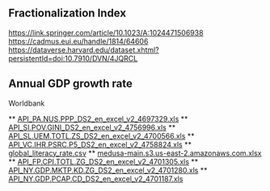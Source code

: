 ## Fractionalization Index
https://link.springer.com/article/10.1023/A:1024471506938
https://cadmus.eui.eu/handle/1814/64606
https://dataverse.harvard.edu/dataset.xhtml?persistentId=doi:10.7910/DVN/4JQRCL


## Annual GDP growth rate
Worldbank


** [API_PA.NUS.PPP_DS2_en_excel_v2_4697329.xls](https://github.com/tk2316/research_project/files/10252388/API_PA.NUS.PPP_DS2_en_excel_v2_4697329.xls)
** [API_SI.POV.GINI_DS2_en_excel_v2_4756996.xls](https://github.com/tk2316/research_project/files/10252389/API_SI.POV.GINI_DS2_en_excel_v2_4756996.xls)
** [API_SL.UEM.TOTL.ZS_DS2_en_excel_v2_4700566.xls](https://github.com/tk2316/research_project/files/10252390/API_SL.UEM.TOTL.ZS_DS2_en_excel_v2_4700566.xls)
** [API_VC.IHR.PSRC.P5_DS2_en_excel_v2_4758824.xls](https://github.com/tk2316/research_project/files/10252391/API_VC.IHR.PSRC.P5_DS2_en_excel_v2_4758824.xls)
** [global_literacy_rate.csv](https://github.com/tk2316/research_project/files/10252392/global_literacy_rate.csv)
** [medusa-main.s3.us-east-2.amazonaws.com.xlsx](https://github.com/tk2316/research_project/files/10252393/medusa-main.s3.us-east-2.amazonaws.com.xlsx)
** [API_FP.CPI.TOTL.ZG_DS2_en_excel_v2_4701305.xls](https://github.com/tk2316/research_project/files/10252394/API_FP.CPI.TOTL.ZG_DS2_en_excel_v2_4701305.xls)
** [API_NY.GDP.MKTP.KD.ZG_DS2_en_excel_v2_4701280.xls](https://github.com/tk2316/research_project/files/10252395/API_NY.GDP.MKTP.KD.ZG_DS2_en_excel_v2_4701280.xls)
** [API_NY.GDP.PCAP.CD_DS2_en_excel_v2_4701187.xls](https://github.com/tk2316/research_project/files/10252396/API_NY.GDP.PCAP.CD_DS2_en_excel_v2_4701187.xls)
